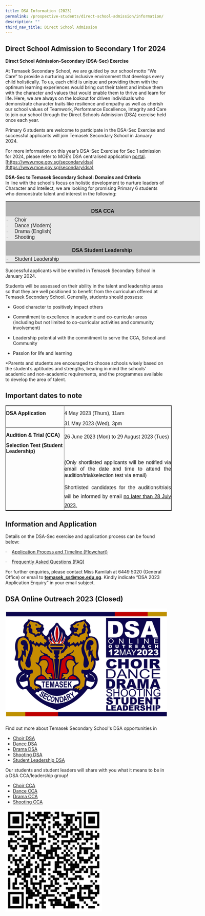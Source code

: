 ```yaml
---
title: DSA Information (2023)
permalink: /prospective-students/direct-school-admission/information/
description: ""
third_nav_title: Direct School Admission
---
```

## Direct School Admission to Secondary 1 for 2024

**Direct School Admission-Secondary (DSA-Sec) Exercise**

At Temasek Secondary School, we are guided by our school motto “We Care” to provide a nurturing and inclusive environment that develops every child holistically. To us, each child is unique and providing them with the optimum learning experiences would bring out their talent and imbue them with the character and values that would enable them to thrive and learn for life. Here, we are always on the lookout for driven individuals who demonstrate character traits like resilience and empathy as well as cherish our school values of Teamwork, Performance Excellence, Integrity and Care to join our school through the Direct Schools Admission (DSA) exercise held once each year.

Primary 6 students are welcome to participate in the DSA-Sec Exercise and successful applicants will join Temasek Secondary School in January 2024.&nbsp;&nbsp;

For more information on this year’s DSA-Sec Exercise for Sec 1 admission for 2024, please refer to MOE’s DSA centralised application&nbsp;[portal](https://www.moe.gov.sg/admissions/direct-admissions/dsa-sec). [https://www.moe.gov.sg/secondary/dsa](https://www.moe.gov.sg/secondary/dsa)

**DSA-Sec to Temasek Secondary School: Domains and Criteria**&nbsp;<br>
In line with the school’s focus on holistic development to nurture leaders of Character and Intellect, we are looking for promising Primary 6 students who demonstrate talent and interest in the following:  <br>
<table style="width:456.0pt;
 mso-cellspacing:1.5pt;border:solid #EAEAEA 1.0pt;mso-border-alt:solid #EAEAEA .75pt;
 mso-yfti-tbllook:1184;mso-padding-alt:0cm 0cm 0cm 0cm" width="608" cellpadding="0" border="1" class="MsoNormalTable"><tbody><tr style="mso-yfti-irow:0;mso-yfti-firstrow:yes"><td style="width:452.25pt;border:none;background:#B0B0B0;
  padding:1.5pt 1.5pt 1.5pt 1.5pt" width="603"><p style="margin-bottom:0cm;text-align:center;
  line-height:21.0pt" align="center" class="MsoNormal"><b><span style="font-size:12.0pt;font-family:
  &quot;Arial&quot;,sans-serif;mso-fareast-font-family:&quot;Times New Roman&quot;;color:#111111" lang="EN-US">DSA CCA</span></b></p></td></tr><tr style="mso-yfti-irow:1"><td style="border:none;background:#EAEAEA;padding:1.5pt 1.5pt 1.5pt 1.5pt"><p style="margin-top:0cm;margin-right:0cm;margin-bottom:0cm;
  margin-left:18.0pt;text-indent:-18.0pt;line-height:normal;mso-list:l0 level1 lfo1;
  tab-stops:list 36.0pt" class="MsoNormal"><span style="font-size:10.0pt;mso-bidi-font-size:12.0pt;font-family:Symbol;
  mso-fareast-font-family:Symbol;mso-bidi-font-family:Symbol;color:#222222" lang="EN-US"><span style="mso-list:Ignore">·<span style="font:7.0pt &quot;Times New Roman&quot;">&nbsp;&nbsp;&nbsp;&nbsp;&nbsp;&nbsp;&nbsp;&nbsp; </span></span></span><span style="font-size:12.0pt;
  font-family:&quot;Arial&quot;,sans-serif;mso-fareast-font-family:&quot;Times New Roman&quot;;
  color:#222222" lang="EN-US">Choir</span></p><p style="margin-top:0cm;margin-right:0cm;margin-bottom:0cm;
  margin-left:18.0pt;text-indent:-18.0pt;line-height:normal;mso-list:l0 level1 lfo1;
  tab-stops:list 36.0pt" class="MsoNormal"><span style="font-size:10.0pt;mso-bidi-font-size:12.0pt;font-family:Symbol;
  mso-fareast-font-family:Symbol;mso-bidi-font-family:Symbol;color:#222222" lang="EN-US"><span style="mso-list:Ignore">·<span style="font:7.0pt &quot;Times New Roman&quot;">&nbsp;&nbsp;&nbsp;&nbsp;&nbsp;&nbsp;&nbsp;&nbsp; </span></span></span><span style="font-size:12.0pt;
  font-family:&quot;Arial&quot;,sans-serif;mso-fareast-font-family:&quot;Times New Roman&quot;;
  color:#222222" lang="EN-US">Dance (Modern)</span></p><p style="margin-top:0cm;margin-right:0cm;margin-bottom:0cm;
  margin-left:18.0pt;text-indent:-18.0pt;line-height:normal;mso-list:l0 level1 lfo1;
  tab-stops:list 36.0pt" class="MsoNormal"><span style="font-size:10.0pt;mso-bidi-font-size:12.0pt;font-family:Symbol;
  mso-fareast-font-family:Symbol;mso-bidi-font-family:Symbol;color:#222222" lang="EN-US"><span style="mso-list:Ignore">·<span style="font:7.0pt &quot;Times New Roman&quot;">&nbsp;&nbsp;&nbsp;&nbsp;&nbsp;&nbsp;&nbsp;&nbsp; </span></span></span><span style="font-size:12.0pt;
  font-family:&quot;Arial&quot;,sans-serif;mso-fareast-font-family:&quot;Times New Roman&quot;;
  color:#222222" lang="EN-US">Drama (English)</span></p><p style="margin-top:0cm;margin-right:0cm;margin-bottom:0cm;
  margin-left:18.0pt;text-indent:-18.0pt;line-height:normal;mso-list:l0 level1 lfo1;
  tab-stops:list 36.0pt" class="MsoNormal"><span style="font-size:10.0pt;mso-bidi-font-size:12.0pt;font-family:Symbol;
  mso-fareast-font-family:Symbol;mso-bidi-font-family:Symbol;color:#222222" lang="EN-US"><span style="mso-list:Ignore">·<span style="font:7.0pt &quot;Times New Roman&quot;">&nbsp;&nbsp;&nbsp;&nbsp;&nbsp;&nbsp;&nbsp;&nbsp; </span></span></span><span style="font-size:12.0pt;
  font-family:&quot;Arial&quot;,sans-serif;mso-fareast-font-family:&quot;Times New Roman&quot;;
  color:#222222" lang="EN-US">Shooting</span></p></td></tr><tr style="mso-yfti-irow:2"><td style="border:none;background:#B0B0B0;padding:1.5pt 1.5pt 1.5pt 1.5pt"><p style="margin-bottom:0cm;text-align:center;
  line-height:21.0pt" align="center" class="MsoNormal"><b><span style="font-size:12.0pt;font-family:
  &quot;Arial&quot;,sans-serif;mso-fareast-font-family:&quot;Times New Roman&quot;;color:#111111" lang="EN-US">DSA Student Leadership&nbsp;</span></b></p></td></tr><tr style="mso-yfti-irow:3;mso-yfti-lastrow:yes"><td style="border:none;background:#EAEAEA;padding:1.5pt 1.5pt 1.5pt 1.5pt"><p style="margin-top:0cm;margin-right:0cm;margin-bottom:0cm;
  margin-left:18.0pt;text-indent:-18.0pt;line-height:normal;mso-list:l1 level1 lfo2;
  tab-stops:list 36.0pt" class="MsoNormal"><span style="font-size:10.0pt;mso-bidi-font-size:12.0pt;font-family:Symbol;
  mso-fareast-font-family:Symbol;mso-bidi-font-family:Symbol;color:#222222" lang="EN-US"><span style="mso-list:Ignore">·<span style="font:7.0pt &quot;Times New Roman&quot;">&nbsp;&nbsp;&nbsp;&nbsp;&nbsp;&nbsp;&nbsp;&nbsp; </span></span></span><span style="font-size:12.0pt;
  font-family:&quot;Arial&quot;,sans-serif;mso-fareast-font-family:&quot;Times New Roman&quot;;
  color:#222222" lang="EN-US">Student Leadership&nbsp;</span></p></td></tr></tbody></table>

Successful applicants will be enrolled in Temasek Secondary School in January 2024. <br>

Students will be assessed on their ability in the talent and leadership areas so that they are well positioned to benefit from the curriculum offered at Temasek Secondary School. Generally, students should possess:

* Good character to positively impact others

* Commitment to excellence in academic and co-curricular areas (including but not limited to co-curricular activities and community involvement)

* Leadership potential with the commitment to serve the CCA, School and Community

* Passion for life and learning


\*Parents and students are encouraged to choose schools wisely based on the student’s aptitudes and strengths, bearing in mind the schools’ academic and non-academic requirements, and the programmes available to develop the area of talent.

 
## Important dates to note

<table class="MsoNormalTable" border="1" cellspacing="0" cellpadding="0" width="103%" style="width:103.0%;border-collapse:collapse;mso-yfti-tbllook:1184;mso-padding-alt:
 0cm 0cm 0cm 0cm"><tbody><tr style="mso-yfti-irow:0;mso-yfti-firstrow:yes;height:20.2pt"><td width="306" valign="top" style="width:229.7pt;padding:0cm 0cm 0cm 0cm;
  height:20.2pt"><p class="MsoNormal" style="margin-bottom:0cm;line-height:normal"><b><span style="font-size:12.0pt;font-family:&quot;Arial&quot;,sans-serif;mso-fareast-font-family:
  &quot;Times New Roman&quot;;color:#111111;mso-ansi-language:EN-SG">DSA Application</span></b><span lang="EN-US" style="font-size:12.0pt;font-family:&quot;Arial&quot;,sans-serif;mso-fareast-font-family:
  &quot;Times New Roman&quot;;color:#111111"></span></p></td><td width="583" valign="top" style="width:436.9pt;padding:0cm 0cm 0cm 0cm;
  height:20.2pt"><p class="MsoNormal" style="margin-bottom:2.0pt;line-height:normal"><span lang="EN-US" style="font-size:12.0pt;font-family:&quot;Arial&quot;,sans-serif">4 May 2023 (Thurs), 11am</span></p><p class="MsoNormal" style="margin-bottom:2.0pt;line-height:normal"><span lang="EN-US" style="font-size:12.0pt;font-family:&quot;Arial&quot;,sans-serif">31 May 2023 (Wed), 3pm</span></p></td></tr><tr style="mso-yfti-irow:1;mso-yfti-lastrow:yes;height:22.5pt"><td width="306" valign="top" style="width:229.7pt;padding:0cm 0cm 0cm 0cm;
  height:22.5pt"><p class="MsoNormal" style="margin-bottom:0cm;line-height:normal"><b><span style="font-size:12.0pt;font-family:&quot;Arial&quot;,sans-serif;mso-fareast-font-family:
  &quot;Times New Roman&quot;;color:#111111;mso-ansi-language:EN-SG">Audition &amp; Trial (CCA)</span></b><span lang="EN-US" style="font-size:12.0pt;font-family:&quot;Arial&quot;,sans-serif;
  mso-fareast-font-family:&quot;Times New Roman&quot;;color:#111111"></span></p><p class="MsoNormal" style="margin-bottom:0cm;line-height:normal"><b><span style="font-size:12.0pt;font-family:&quot;Arial&quot;,sans-serif;mso-fareast-font-family:
  &quot;Times New Roman&quot;;color:#111111;mso-ansi-language:EN-SG">Selection Test (Student Leadership)</span></b><span lang="EN-US" style="font-size:12.0pt;
  font-family:&quot;Arial&quot;,sans-serif;mso-fareast-font-family:&quot;Times New Roman&quot;;
  color:#111111"></span></p></td><td width="583" valign="top" style="width:436.9pt;padding:0cm 0cm 0cm 0cm;
  height:22.5pt"><p class="MsoNormal" style="margin-bottom:0cm;text-align:justify;line-height:
  21.0pt"><span lang="EN-US" style="font-size:12.0pt;font-family:&quot;Arial&quot;,sans-serif;
  color:#111111;background:white">26 June 2023 (Mon) to 29 August 2023 (Tues)</span><span lang="EN-US" style="font-size:12.0pt;font-family:&quot;Arial&quot;,sans-serif;mso-fareast-font-family:
  &quot;Times New Roman&quot;;color:#111111;mso-ansi-language:EN-SG"></span><span style="font-size:12.0pt;font-family:&quot;Arial&quot;,sans-serif;mso-fareast-font-family:
  &quot;Times New Roman&quot;;color:#111111;mso-ansi-language:EN-SG"></span></p><p class="MsoNormal" style="margin-bottom:0cm;text-align:justify;line-height:
  21.0pt"><span style="font-size:12.0pt;font-family:&quot;Arial&quot;,sans-serif;
  mso-fareast-font-family:&quot;Times New Roman&quot;;color:#111111;mso-ansi-language:
  EN-SG">&nbsp;</span></p><p class="MsoNormal" style="margin-bottom:0cm;text-align:justify;line-height:
  15.0pt"><span style="font-size:12.0pt;font-family:&quot;Arial&quot;,sans-serif;
  mso-fareast-font-family:&quot;Times New Roman&quot;;color:#111111;mso-ansi-language:
  EN-SG">(Only shortlisted applicants will be notified via email of the date and time to attend the audition/trial/selection test via email)</span><span lang="EN-US" style="font-size:12.0pt;font-family:&quot;Arial&quot;,sans-serif;mso-fareast-font-family:
  &quot;Times New Roman&quot;;color:#111111"></span></p><p class="MsoNormal" style="margin-bottom:0cm;text-align:justify;line-height:
  21.0pt"><span lang="EN-US" style="font-size:12.0pt;font-family:&quot;Arial&quot;,sans-serif;
  color:#111111;background:white">Shortlisted candidates for the auditions/trials will be informed by email&nbsp;<u>no later than 28 July 2023.</u></span><span lang="EN-US" style="font-size:12.0pt;font-family:&quot;Arial&quot;,sans-serif;mso-fareast-font-family:
  &quot;Times New Roman&quot;;color:#111111"></span></p></td></tr></tbody></table>

## Information and Application

Details on the DSA-Sec exercise and application process can be found below:

·&nbsp;&nbsp;&nbsp;&nbsp;[Application Process and Timeline (Flowchart)](/files/application%20process%20%20for%20%20dsa%20sec%201%20admission%202024.pdf)

·&nbsp;&nbsp;&nbsp;&nbsp;[Frequently Asked Questions (FAQ)](/files/faqs%20for%20dsa-secondary%20exercise%202023.pdf)

For further enquiries, please contact Miss Kamilah at 6449 5020 (General Office) or email to&nbsp;[**temasek\_ss@moe.edu.sg**](mailto:kamilah_zahri@moe.edu.sg).&nbsp;Kindly indicate “DSA 2023 Application Enquiry” in your email subject.


## DSA Online Outreach 2023 (Closed)

![](/images/dsa%20outreach%20banner.jpeg)

Find out more about Temasek Secondary School's DSA opportunities in  

*  [Choir DSA](https://www.temaseksec.moe.edu.sg/prospective-students/direct-school-admission/choir-dsa/)
*   [Dance DSA](https://www.temaseksec.moe.edu.sg/prospective-students/direct-school-admission/dance-dsa/)
*   [Drama DSA](https://www.temaseksec.moe.edu.sg/prospective-students/direct-school-admission/drama-dsa/)
*   [Shooting DSA](https://www.temaseksec.moe.edu.sg/prospective-students/direct-school-admission/shooting-dsa/)
*   [Student Leadership DSA](https://www.temaseksec.moe.edu.sg/prospective-students/direct-school-admission/student-leadership-dsa/)
  
Our students and student leaders will share with you what it means to be in a DSA CCA/leadership group!  
  
* [Choir CCA](https://www.temaseksec.moe.edu.sg/curriculum/co-curricular-activities/choir/)
* [Dance CCA](https://www.temaseksec.moe.edu.sg/curriculum/co-curricular-activities/dance/)
* [Drama CCA](https://www.temaseksec.moe.edu.sg/curriculum/co-curricular-activities/drama/)
* [Shooting CCA](https://www.temaseksec.moe.edu.sg/curriculum/co-curricular-activities/shooting/)



  
<img style="width:60%" src="/images/qr.jpg"> <br>